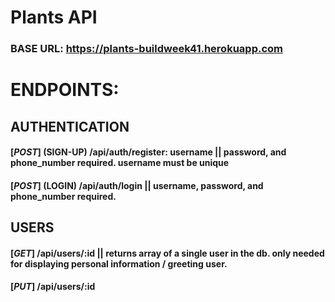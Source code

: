 # Plants API

### BASE URL: https://plants-buildweek41.herokuapp.com

# ENDPOINTS:

## AUTHENTICATION

#### [_**POST**_] (SIGN-UP) /api/auth/register: username || password, and phone_number required. username must be unique

#### [_**POST**_] (LOGIN) /api/auth/login || username, password, and phone_number required.

## USERS

#### [_**GET**_] /api/users/:id || returns array of a single user in the db. **only needed for displaying personal information / greeting user.**

#### [_**PUT**_] /api/users/:id

